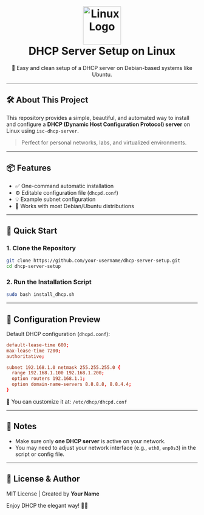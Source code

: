 <h1 align="center">
  <img src="https://upload.wikimedia.org/wikipedia/commons/3/35/Tux.svg" alt="Linux Logo" width="100"/>
  <br>
  DHCP Server Setup on Linux
</h1>

<p align="center">
  🚀 Easy and clean setup of a DHCP server on Debian-based systems like Ubuntu.
</p>

---

## 🛠️ About This Project

This repository provides a simple, beautiful, and automated way to install and configure a **DHCP (Dynamic Host Configuration Protocol) server** on Linux using `isc-dhcp-server`.

> Perfect for personal networks, labs, and virtualized environments.

---

## 📦 Features

- ✅ One-command automatic installation
- ⚙️ Editable configuration file (`dhcpd.conf`)
- 💡 Example subnet configuration
- 🧩 Works with most Debian/Ubuntu distributions

---

## 🚀 Quick Start

### 1. Clone the Repository
```bash
git clone https://github.com/your-username/dhcp-server-setup.git
cd dhcp-server-setup
```

### 2. Run the Installation Script
```bash
sudo bash install_dhcp.sh
```

---

## 📁 Configuration Preview

Default DHCP configuration (`dhcpd.conf`):

```conf
default-lease-time 600;
max-lease-time 7200;
authoritative;

subnet 192.168.1.0 netmask 255.255.255.0 {
  range 192.168.1.100 192.168.1.200;
  option routers 192.168.1.1;
  option domain-name-servers 8.8.8.8, 8.8.4.4;
}
```

🔧 You can customize it at: `/etc/dhcp/dhcpd.conf`

---

## 🧠 Notes

- Make sure only **one DHCP server** is active on your network.
- You may need to adjust your network interface (e.g., `eth0`, `enp0s3`) in the script or config file.

---

## 💬 License & Author

MIT License | Created by **Your Name**

Enjoy DHCP the elegant way! 🐧✨
